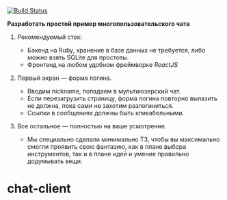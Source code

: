 [![Build Status](https://travis-ci.org/anyley/chat-client.svg?branch=master)](https://travis-ci.org/anyley/chat-client)

__Разработать простой пример многопользовательского чата__

1. Рекомендуемый стек:
    - Бэкенд на Ruby, хранение в базе данных не требуется,
либо можно взять SQLite для простоты.
    - Фронтенд на любом удобном фреймворке *ReactJS*

2. Первый экран — форма логина.
    - Вводим nickname, попадаем в мультиюзерский чат.
    - Если перезагрузить страницу, форма логина повторно вылазить не должна, пока сами не захотим разлогиниться.
    - Ссылки в сообщениях должны быть кликабельными.

3. Все остальное — полностью на ваше усмотрение.
    - Мы специально сделали минимально ТЗ,
чтобы вы максимально смогли проявить свою фантазию,
как в плане выбора инструментов, так и в плане идей
и умение правильно додумывать вещи.
# chat-client
